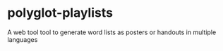 # polyglot-playlists
A web tool tool to generate word lists as posters or handouts in multiple languages
